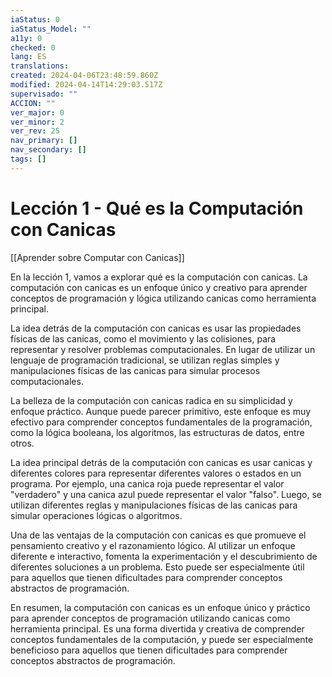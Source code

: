 ```yaml
---
iaStatus: 0
iaStatus_Model: ""
a11y: 0
checked: 0
lang: ES
translations: 
created: 2024-04-06T23:48:59.860Z
modified: 2024-04-14T14:29:03.517Z
supervisado: ""
ACCION: ""
ver_major: 0
ver_minor: 2
ver_rev: 25
nav_primary: []
nav_secondary: []
tags: []
---
```

# Lección 1 - Qué es la Computación con Canicas

[[Aprender sobre Computar con Canicas]]

En la lección 1, vamos a explorar qué es la computación con canicas. La computación con canicas es un enfoque único y creativo para aprender conceptos de programación y lógica utilizando canicas como herramienta principal.

La idea detrás de la computación con canicas es usar las propiedades físicas de las canicas, como el movimiento y las colisiones, para representar y resolver problemas computacionales. En lugar de utilizar un lenguaje de programación tradicional, se utilizan reglas simples y manipulaciones físicas de las canicas para simular procesos computacionales.

La belleza de la computación con canicas radica en su simplicidad y enfoque práctico. Aunque puede parecer primitivo, este enfoque es muy efectivo para comprender conceptos fundamentales de la programación, como la lógica booleana, los algoritmos, las estructuras de datos, entre otros.

La idea principal detrás de la computación con canicas es usar canicas y diferentes colores para representar diferentes valores o estados en un programa. Por ejemplo, una canica roja puede representar el valor "verdadero" y una canica azul puede representar el valor "falso". Luego, se utilizan diferentes reglas y manipulaciones físicas de las canicas para simular operaciones lógicas o algoritmos.

Una de las ventajas de la computación con canicas es que promueve el pensamiento creativo y el razonamiento lógico. Al utilizar un enfoque diferente e interactivo, fomenta la experimentación y el descubrimiento de diferentes soluciones a un problema. Esto puede ser especialmente útil para aquellos que tienen dificultades para comprender conceptos abstractos de programación.

En resumen, la computación con canicas es un enfoque único y práctico para aprender conceptos de programación utilizando canicas como herramienta principal. Es una forma divertida y creativa de comprender conceptos fundamentales de la computación, y puede ser especialmente beneficioso para aquellos que tienen dificultades para comprender conceptos abstractos de programación.
